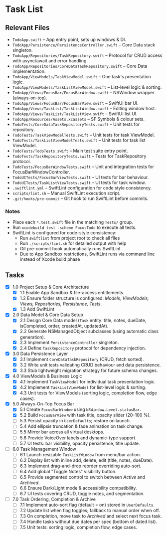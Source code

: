 # Task List

## Relevant Files

- `TodoApp.swift` – App entry point, sets up windows & DI.
- `TodoApp/Persistence/PersistenceController.swift` – Core Data stack singleton.
- `TodoApp/Repositories/TaskRepository.swift` – Protocol for CRUD access with async/await and error handling.
- `TodoApp/Repositories/CoreDataTaskRepository.swift` – Core Data implementation.
- `TodoApp/ViewModels/TaskViewModel.swift` – One task's presentation logic.
- `TodoApp/ViewModels/TaskListViewModel.swift` – List-level logic & sorting.
- `TodoApp/Views/FocusBar/FocusBarWindow.swift` – NSWindow wrapper (always-on-top).
- `TodoApp/Views/FocusBar/FocusBarView.swift` – SwiftUI bar UI.
- `TodoApp/Views/TaskList/TaskListWindow.swift` – Editing window host.
- `TodoApp/Views/TaskList/TaskListView.swift` – SwiftUI list UI.
- `TodoApp/Resources/Assets.xcassets` – SF Symbols & colour sets.
- `TodoTests/CoreDataTaskRepositoryTests.swift` – Unit tests for repository.
- `TodoTests/TaskViewModelTests.swift` – Unit tests for task ViewModel.
- `TodoTests/TaskListViewModelTests.swift` – Unit tests for task list ViewModel.
- `TodoTests/TodoTests.swift` – Main test suite entry point.
- `TodoTests/TaskRepositoryTests.swift` – Tests for TaskRepository protocol.
- `TodoTests/FocusBarWindowTests.swift` – Unit and integration tests for FocusBarWindowController.
- `TodoUITests/FocusBarViewTests.swift` – UI tests for bar behaviour.
- `TodoUITests/TaskListViewTests.swift` – UI tests for task window.
- `.swiftlint.yml` – SwiftLint configuration for code style consistency.
- `scripts/lint.sh` – Manual SwiftLint execution script.
- `.git/hooks/pre-commit` – Git hook to run SwiftLint before commits.

### Notes

- Place each `*.test.swift` file in the matching `Tests/` group.
- Run `xcodebuild test -scheme FocusTodo` to execute all tests.
- SwiftLint is configured for code-style consistency:
  - Run `swiftlint` from project root to check all files
  - Run `./scripts/lint.sh` for detailed output with help
  - Git pre-commit hook automatically runs SwiftLint
  - Due to App Sandbox restrictions, SwiftLint runs via command line instead of Xcode build phase

## Tasks

- [x] 1.0 Project Setup & Core Architecture
  - [x] 1.1 Enable App Sandbox & file-access entitlements.
  - [x] 1.2 Ensure folder structure is configured: *Models, ViewModels, Views, Repositories, Persistence, Tests*.
  - [x] 1.3 Add SwiftLint

- [x] 2.0 Data Model & Core Data Setup
  - [x] 2.1 Design Core Data model (`Task` entity: title, notes, dueDate, isCompleted, order, createdAt, updatedAt).
  - [x] 2.2 Generate NSManagedObject subclasses (using automatic class generation).
  - [x] 2.3 Implement `PersistenceController` singleton.
  - [x] 2.4 Define `TaskRepository` protocol for dependency injection.

- [x] 3.0 Data Persistence Layer
  - [x] 3.1 Implement `CoreDataTaskRepository` (CRUD, fetch sorted).
  - [x] 3.2 Write unit tests validating CRUD behaviour and data persistence.
  - [x] 3.3 Stub lightweight migration strategy for future schema changes.

- [x] 4.0 ViewModels & Business Logic
  - [x] 4.1 Implement `TaskViewModel` for individual task presentation logic.
  - [x] 4.2 Implement `TaskListViewModel` for list-level logic & sorting.
  - [x] 4.3 Unit tests for ViewModels (sorting logic, completion flow, edge cases).

- [x] 5.0 Always-On-Top Focus Bar
  - [x] 5.1 Create `FocusBarWindow` using `NSWindow.Level.statusBar`.
  - [x] 5.2 Build `FocusBarView` with task title, opacity slider (20–100 %).
  - [ ] 5.3 Persist opacity in `UserDefaults`; restore on launch.
  - [ ] 5.4 Add ellipsis truncation & fade animation on task change.
  - [ ] 5.5 Mirror bar across all virtual desktops.
  - [ ] 5.6 Provide VoiceOver labels and dynamic-type support.
  - [ ] 5.7 UI tests: bar visibility, opacity persistence, title update.

- [ ] 6.0 Task Management Window
  - [ ] 6.1 Launch resizable `TaskListWindow` from menu/bar action.
  - [ ] 6.2 Display list with inline add, delete, edit (title, notes, dueDate).
  - [ ] 6.3 Implement drag-and-drop reorder overriding auto-sort.
  - [ ] 6.4 Add global "Toggle Notes" visibility button.
  - [ ] 6.5 Provide segmented control to switch between *Active* and *Archived*.
  - [ ] 6.6 Ensure Dark/Light mode & accessibility compatibility.
  - [ ] 6.7 UI tests covering CRUD, toggle notes, and segmentation.

- [ ] 7.0 Task Ordering, Completion & Archive
  - [ ] 7.1 Implement auto-sort flag (default = on) stored in `UserDefaults`.
  - [ ] 7.2 Update list when flag toggles; fallback to manual order when off.
  - [ ] 7.3 On completion, move task to *Archived* and select next focus task.
  - [ ] 7.4 Handle tasks without due dates per spec (bottom of dated list).
  - [ ] 7.5 Unit tests: sorting logic, completion flow, edge cases.

